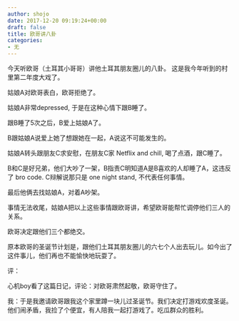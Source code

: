 ```yaml
---
author: shojo
date: 2017-12-20 09:19:24+00:00
draft: false
title: 欧哥讲八卦
categories:
- 无
---
```


今天听欧哥（土耳其小哥哥）讲他土耳其朋友圈儿的八卦。 这是我今年听到的村里第二年度大戏了。

姑娘A对欧哥表白，欧哥拒绝了。

姑娘A非常depressed, 于是在这种心情下跟B睡了。

跟B睡了5次之后，B爱上姑娘A了。

B跟姑娘A说爱上她了想跟她在一起，A说这不可能发生的。

姑娘A转头跟朋友C求安慰，在朋友C家 Netflix and chill, 喝了点酒，跟C睡了。

B和C是好兄弟，他们大吵了一架，B指责C明知道A是B喜欢的人却睡了A，这违反了 bro code. C辩解说那只是 one night stand, 不代表任何事情。

最后他俩去找姑娘A，对着A吵架。

事情无法收尾，姑娘A把以上这些事情跟欧哥讲，希望欧哥能帮忙调停他们三人的关系。

欧哥决定跟他们三个都绝交。

原本欧哥的圣诞节计划是，跟他们土耳其朋友圈儿的六七个人出去玩儿。如今出了这件事儿，他们再也不能愉快地玩耍了。

评：

心机boy看了这篇日记，评论：对欧哥肃然起敬，欧哥守住了。

我：于是我邀请欧哥跟我这个家里蹲一块儿过圣诞节。我们决定打游戏欢度圣诞。他们闹矛盾，我捡了个便宜，有人陪我一起打游戏了。吃瓜群众的胜利。
